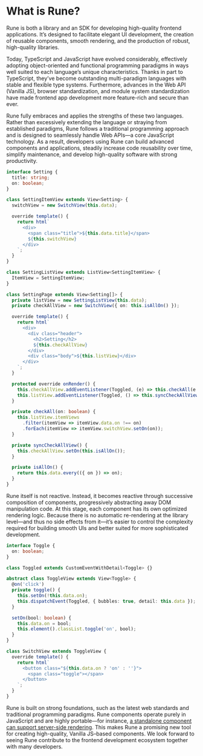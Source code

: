 # What is Rune?

Rune is both a library and an SDK for developing high-quality frontend applications. It’s designed to facilitate elegant UI development, the creation of reusable components, smooth rendering, and the production of robust, high-quality libraries.

Today, TypeScript and JavaScript have evolved considerably, effectively adopting object-oriented and functional programming paradigms in ways well suited to each language’s unique characteristics. Thanks in part to TypeScript, they’ve become outstanding multi-paradigm languages with stable and flexible type systems. Furthermore, advances in the Web API (Vanilla JS), browser standardization, and module system standardization have made frontend app development more feature-rich and secure than ever.

Rune fully embraces and applies the strengths of these two languages. Rather than excessively extending the language or straying from established paradigms, Rune follows a traditional programming approach and is designed to seamlessly handle Web APIs—a core JavaScript technology. As a result, developers using Rune can build advanced components and applications, steadily increase code reusability over time, simplify maintenance, and develop high-quality software with strong productivity.

```typescript
interface Setting {
  title: string;
  on: boolean;
}

class SettingItemView extends View<Setting> {
  switchView = new SwitchView(this.data);

  override template() {
    return html`
      <div>
        <span class="title">${this.data.title}</span>
        ${this.switchView}
      </div>
    `;
  }
}

class SettingListView extends ListView<SettingItemView> {
  ItemView = SettingItemView;
}

class SettingPage extends View<Setting[]> {
  private listView = new SettingListView(this.data);
  private checkAllView = new SwitchView({ on: this.isAllOn() });

  override template() {
    return html`
      <div>
        <div class="header">
          <h2>Setting</h2>
          ${this.checkAllView}
        </div>
        <div class="body">${this.listView}</div>
      </div>
    `;
  }

  protected override onRender() {
    this.checkAllView.addEventListener(Toggled, (e) => this.checkAll(e.detail.on));
    this.listView.addEventListener(Toggled, () => this.syncCheckAllView());
  }

  private checkAll(on: boolean) {
    this.listView.itemViews
      .filter(itemView => itemView.data.on !== on)
      .forEach(itemView => itemView.switchView.setOn(on));
  }

  private syncCheckAllView() {
    this.checkAllView.setOn(this.isAllOn());
  }

  private isAllOn() {
    return this.data.every(({ on }) => on);
  }
}
```

Rune itself is not reactive. Instead, it becomes reactive through successive composition of components, progressively abstracting away DOM manipulation code. At this stage, each component has its own optimized rendering logic. Because there is no automatic re-rendering at the library level—and thus no side effects from it—it’s easier to control the complexity required for building smooth UIs and better suited for more sophisticated development.

```typescript
interface Toggle {
  on: boolean;
}

class Toggled extends CustomEventWithDetail<Toggle> {}

abstract class ToggleView extends View<Toggle> {
  @on('click')
  private toggle() {
    this.setOn(!this.data.on);
    this.dispatchEvent(Toggled, { bubbles: true, detail: this.data });
  }

  setOn(bool: boolean) {
    this.data.on = bool;
    this.element().classList.toggle('on', bool);
  }
}

class SwitchView extends ToggleView {
  override template() {
    return html`
      <button class="${this.data.on ? 'on' : ''}">
        <span class="toggle"></span>
      </button>
    `;
  }
}
```

Rune is built on strong foundations, such as the latest web standards and traditional programming paradigms. Rune components operate purely in JavaScript and are highly portable—for instance, [a standalone component can support server-side rendering](/tutorial/solo-component-ssr.html). This makes Rune a promising new tool for creating high-quality, Vanilla JS–based components. We look forward to seeing Rune contribute to the frontend development ecosystem together with many developers.